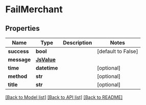 # FailMerchant

## Properties
Name | Type | Description | Notes
------------ | ------------- | ------------- | -------------
**success** | **bool** |  | [default to False]
**message** | [**JsValue**](JsValue.md) |  | 
**time** | **datetime** |  | [optional] 
**method** | **str** |  | [optional] 
**title** | **str** |  | [optional] 

[[Back to Model list]](../README.md#documentation-for-models) [[Back to API list]](../README.md#documentation-for-api-endpoints) [[Back to README]](../README.md)


